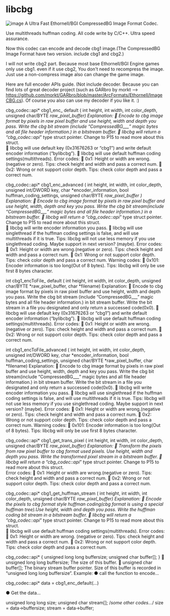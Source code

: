 # libcbg

![image](https://i.loli.net/2020/09/06/gi4PxlFknpwZbYC.png)
A Ultra Fast Ethornell/BGI CompressedBG Image Format Codec.

Use multithreads huffman coding. All code write by C/C++. Ultra speed assurance.

Now this codec can encode and decode cbg1 image.(The CompressedBG Image Format have two version. include cbg1 and cbg2.)

I will not write cbg2 part. Because most base Ethornell/BGI Engine games only use cbg1. even if it use cbg2, You don't need to recompress the image. Just use a non-compress image also can change the game image.

Here are full encoder APIs guide.
(Not include decoder. Because you can find lots of great decoder project (such as GARbro by morkt --> https://github.com/morkt/GARbro/blob/master/ArcFormats/Ethornell/ImageCBG.cs). Of course you also can use my decoder if you like it. :)

cbg_codec::api* cbg1_enc_ default
( int height,
int width,
int color_depth,
unsigned char/BYTE *raw_pixel_buffer)
Explanation:
	Encode to cbg image format by pixels in raw pixel buffer and use height, width and depth you pass. Write the cbg bit stream (include “CompressedBG___” magic bytes and all file header information.) in a bitstream buffer.
	libcbg will return a “cbg_codec::api*” type struct pointer. Change to P15 to read more about this struct.	
	libcbg will use default key (0x31676263 or “cbg1”) and write default encoder information (“bylibcbg”).
	libcbg will use default huffman coding settings(multithreads).
Error codes:
	0x1: Height or width are wrong. (negative or zero).
Tips: check height and width and pass a correct num.
	0x2: Wrong or not support color depth.
Tips: check color depth and pass a correct num.


cbg_codec::api* cbg1_enc_advanced
( int height,
int width,
int color_depth,
  unsigned int/DWORD key,
  char *encoder_information,
  bool huffman_coding_settings,
  unsigned char/BYTE *raw_pixel_buffer )
Explanation:
	Encode to cbg image format by pixels in raw pixel buffer and use height, width, depth and key you pass. Write the cbg bit stream(include “CompressedBG___” magic bytes and all file header information.) in a bitstream buffer.
	libcbg will return a “cbg_codec::api*” type struct pointer. Change to P15 to read more about this struct.	
	libcbg will write encoder information you pass.
	libcbg will use singlethread if the huffman coding settings is false,
and will use multithreads if it is true.
Tips: libcbg will not use less memory if you use singlethread coding. Maybe support in next version? (maybe).
Error codes:
	0x1: Height or width are wrong.(negative or zero).
Tips: check height and width and pass a correct num.
	0x1: Wrong or not support color depth.
Tips: check color depth and pass a correct num.
Warning codes:
	0x101: Encoder information is too long(Out of 8 bytes).
Tips: libcbg will only be use first 8 bytes character.
















int cbg1_encToFile_ default
( int height,
int width,
int color_depth,
unsigned char/BYTE *raw_pixel_buffer,
char *filename)
Explanation:
	Encode to cbg image format by pixels in raw pixel buffer and use height, width and depth you pass. Write the cbg bit stream (include “CompressedBG___” magic bytes and all file header information.) in bit stream buffer. Write the bit stream in a file you designated and only return a successed code(0x0). 
	libcbg will use default key (0x31676263 or “cbg1”) and write default encoder information (“bylibcbg”).
	libcbg will use default huffman coding settings(multithreads).
Error codes:
	0x1: Height or width are wrong.(negative or zero).
Tips: check height and width and pass a correct num.
	0x2: Wrong or not support color depth.
Tips: check color depth and pass a correct num.


int cbg1_encToFile_advanced
( int height,
int width,
int color_depth,
  unsigned int/DWORD key,
  char *encoder_information,
  bool huffman_coding_settings,
  unsigned char/BYTE *raw_pixel_buffer,
char *filename)
Explanation:
	Encode to cbg image format by pixels in raw pixel buffer and use height, width, depth and key you pass. Write the cbg bit stream(include “CompressedBG___” magic bytes and all file header information.) in bit stream buffer. Write the bit stream in a file you designated and only return a successed code(0x0). 
	libcbg will write encoder information you pass.
	libcbg will use singlethread if the huffman coding settings is false,
and will use multithreads if it is true.
Tips: libcbg will not use less memory if you use singlethread coding. Maybe support in next version? (maybe).
Error codes:
	0x1: Height or width are wrong.(negative or zero).
Tips: check height and width and pass a correct num.
	0x2: Wrong or not support color depth.
Tips: check color depth and pass a correct num.
Warning codes:
	0x101: Encoder information is too long(Out of 8 bytes).
Tips: libcbg will only be use first 8 bytes character.
















cbg_codec::api* cbg1_get_trans_pixel 
( int height,
int width,
int color_depth,
unsigned char/BYTE *raw_pixel_buffer)
Explanation:
	Transform the pixels from raw pixel buffer to cbg format used pixels. Use height, width and depth you pass. Write the transformed pixel stream in a bitstream buffer.
	libcbg will return a “cbg_codec::api*” type struct pointer. Change to P15 to read more about this struct.	
Error codes:
	0x1: Height or width are wrong.(negative or zero).
Tips: check height and width and pass a correct num.
	0x2: Wrong or not support color depth.
Tips: check color depth and pass a correct num.






cbg_codec::api* cbg1_get_huffman_stream
( int height,
int width,
int color_depth,
unsigned char/BYTE *raw_pixel_buffer)
Explanation:
	Encode the pixels to cbg format style huffman coding(cbg format is using a special huffman tree).Use height, width and depth you pass. Write the huffman coding bit stream in a bitstream buffer.
	libcbg will return a “cbg_codec::api*” type struct pointer. Change to P15 to read more about this struct.	
	libcbg will use default huffman coding settings(multithreads).
Error codes:
	0x1: Height or width are wrong. (negative or zero).
Tips: check height and width and pass a correct num.
	0x2: Wrong or not support color depth.
Tips: check color depth and pass a correct num.



cbg_codec::api*
{
		unsigned long long buffersize;
		unsigned char buffer[];
}
	unsigned long long buffersize;
The size of this buffer.
	unsigned char buffer[];
The binary stream buffer pointer. Size of this buffer is recorded in “unsigned long long buffersize”.
Example:
● call the function to encode…

cbg_codec::api* data = cbg1_enc_default(…)

● Get the data…

unsigned long long size;
unsigned char stream[];
/*some other codes…*/
size = data->buffersize;
stream = data->buffer;
